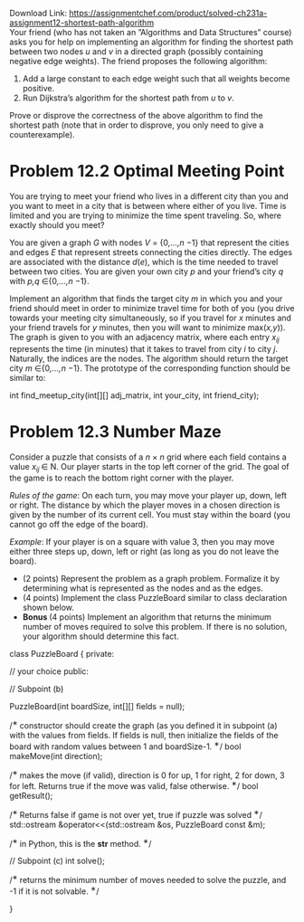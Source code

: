 Download Link: https://assignmentchef.com/product/solved-ch231a-assignment12-shortest-path-algorithm
<br>
Your friend (who has not taken an ”Algorithms and Data Structures” course) asks you for help on implementing an algorithm for finding the shortest path between two nodes <em>u </em>and <em>v </em>in a directed graph (possibly containing negative edge weights). The friend proposes the following algorithm:

<ol>

 <li>Add a large constant to each edge weight such that all weights become positive.</li>

 <li>Run Dijkstra’s algorithm for the shortest path from <em>u </em>to <em>v</em>.</li>

</ol>

Prove or disprove the correctness of the above algorithm to find the shortest path (note that in order to disprove, you only need to give a counterexample).

<h1><strong>Problem 12.2 </strong>Optimal Meeting Point</h1>

You are trying to meet your friend who lives in a different city than you and you want to meet in a city that is between where either of you live. Time is limited and you are trying to minimize the time spent traveling. So, where exactly should you meet?

You are given a graph <em>G </em>with nodes <em>V </em>= {0<em>,…,n </em>−1} that represent the cities and edges <em>E </em>that represent streets connecting the cities directly. The edges are associated with the distance <em>d</em>(<em>e</em>), which is the time needed to travel between two cities. You are given your own city <em>p </em>and your friend’s city <em>q </em>with <em>p,q </em>∈{0<em>,…,n </em>−1}.

Implement an algorithm that finds the target city <em>m </em>in which you and your friend should meet in order to minimize travel time for both of you (you drive towards your meeting city simultaneously, so if you travel for <em>x </em>minutes and your friend travels for <em>y </em>minutes, then you will want to minimize max(<em>x,y</em>)). The graph is given to you with an adjacency matrix, where each entry <em>x<sub>ij </sub></em>represents the time (in minutes) that it takes to travel from city <em>i </em>to city <em>j</em>. Naturally, the indices are the nodes. The algorithm should return the target city <em>m </em>∈{0<em>,…,n </em>−1}. The prototype of the corresponding function should be similar to:

int find_meetup_city(int[][] adj_matrix, int your_city, int friend_city);

<h1><strong>Problem 12.3 </strong>Number Maze</h1>

Consider a puzzle that consists of a <em>n </em>× <em>n </em>grid where each field contains a value <em>x<sub>ij </sub></em>∈ N. Our player starts in the top left corner of the grid. The goal of the game is to reach the bottom right corner with the player.

<em>Rules of the game</em>: On each turn, you may move your player up, down, left or right. The distance by which the player moves in a chosen direction is given by the number of its current cell. You must stay within the board (you cannot go off the edge of the board).

<em>Example</em>: If your player is on a square with value 3, then you may move either three steps up, down, left or right (as long as you do not leave the board).

<ul>

 <li>(2 points) Represent the problem as a graph problem. Formalize it by determining what is represented as the nodes and as the edges.</li>

 <li>(4 points) Implement the class PuzzleBoard similar to class declaration shown below.</li>

 <li><strong>Bonus </strong>(4 points) Implement an algorithm that returns the minimum number of moves required to solve this problem. If there is no solution, your algorithm should determine this fact.</li>

</ul>

class PuzzleBoard { private:

// your choice public:

// Subpoint (b)

PuzzleBoard(int boardSize, int[][] fields = null);

/<sup>∗ </sup>constructor should create the graph (as you defined it in subpoint (a) with the values from fields. If fields is null, then initialize the fields of the board with random values between 1 and boardSize-1. <sup>∗</sup>/ bool makeMove(int direction);

/<sup>∗ </sup>makes the move (if valid), direction is 0 for up, 1 for right, 2 for down, 3 for left. Returns true if the move was valid, false otherwise. <sup>∗</sup>/ bool getResult();

/<sup>∗ </sup>Returns false if game is not over yet, true if puzzle was solved <sup>∗</sup>/ std::ostream &amp;operator&lt;&lt;(std::ostream &amp;os, PuzzleBoard const &amp;m);

/<sup>∗ </sup>in Python, this is the __str__ method. <sup>∗</sup>/

// Subpoint (c) int solve();

/<sup>∗ </sup>returns the minimum number of moves needed to solve the puzzle, and -1 if it is not solvable. <sup>∗</sup>/

}